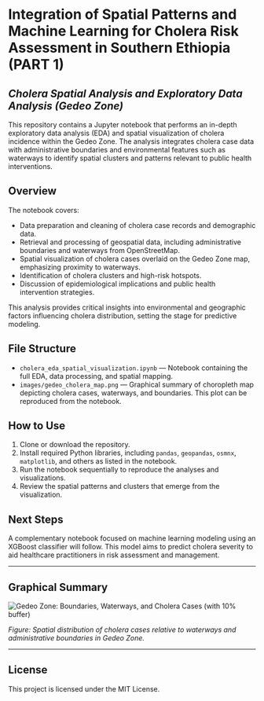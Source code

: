 # Integration of Spatial Patterns and Machine Learning for Cholera Risk Assessment in Southern Ethiopia (PART 1)
## _Cholera Spatial Analysis and Exploratory Data Analysis (Gedeo Zone)_

This repository contains a Jupyter notebook that performs an in-depth exploratory data analysis (EDA) and spatial visualization of cholera incidence within the Gedeo Zone. The analysis integrates cholera case data with administrative boundaries and environmental features such as waterways to identify spatial clusters and patterns relevant to public health interventions.

## Overview

The notebook covers:
- Data preparation and cleaning of cholera case records and demographic data.
- Retrieval and processing of geospatial data, including administrative boundaries and waterways from OpenStreetMap.
- Spatial visualization of cholera cases overlaid on the Gedeo Zone map, emphasizing proximity to waterways.
- Identification of cholera clusters and high-risk hotspots.
- Discussion of epidemiological implications and public health intervention strategies.

This analysis provides critical insights into environmental and geographic factors influencing cholera distribution, setting the stage for predictive modeling.

## File Structure

- `cholera_eda_spatial_visualization.ipynb` — Notebook containing the full EDA, data processing, and spatial mapping.
- `images/gedeo_cholera_map.png` — Graphical summary of choropleth map depicting cholera cases, waterways, and boundaries. This plot can be reproduced from the notebook.

## How to Use

1. Clone or download the repository.
2. Install required Python libraries, including `pandas`, `geopandas`, `osmnx`, `matplotlib`, and others as listed in the notebook.
3. Run the notebook sequentially to reproduce the analyses and visualizations.
4. Review the spatial patterns and clusters that emerge from the visualization.


## Next Steps

A complementary notebook focused on machine learning modeling using an XGBoost classifier will follow. This model aims to predict cholera severity to aid healthcare practitioners in risk assessment and management.


---

## Graphical Summary

![Gedeo Zone: Boundaries, Waterways, and Cholera Cases (with 10% buffer)](images/gedeo_cholera_map.png)

*Figure: Spatial distribution of cholera cases relative to waterways and administrative boundaries in Gedeo Zone.*

---

## License

This project is licensed under the MIT License.
